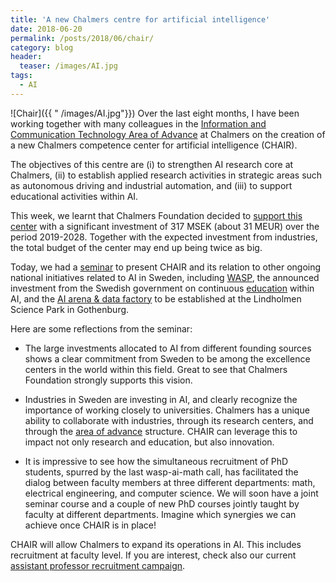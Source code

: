 ```yaml
---
title: 'A new Chalmers centre for artificial intelligence'
date: 2018-06-20
permalink: /posts/2018/06/chair/ 
category: blog
header:
  teaser: /images/AI.jpg
tags:
  - AI
---
```

![Chair]({{ " /images/AI.jpg"}})
Over the last eight months, I have been working together with many colleagues in the [Information and Communication Technology Area of Advance](https://www.chalmers.se/en/areas-of-advance/ict/Pages/default.aspx[]()) at Chalmers on the creation of a new Chalmers competence center for artificial intelligence (CHAIR).

The objectives of this centre are (i) to strengthen AI research core at Chalmers, (ii) to establish applied research activities in strategic areas such as autonomous driving and industrial automation, and (iii) to support educational activities within AI.


This week, we learnt that Chalmers Foundation decided to [support this center](http://www.chalmers.se/sv/styrkeomraden/ikt/nyheter/Sidor/Chalmers-satsar-kraftfullt-inom-AI.aspx) with a significant investment of 317 MSEK (about 31 MEUR) over the period 2019-2028. Together with the expected investment from industries, the total budget of the center may end up being twice as big.

Today, we had a [seminar](http://www.chalmers.se/en/areas-of-advance/ict/news/Pages/AI-at-Chalmers-seminar.aspx) to present CHAIR and its relation to other ongoing national initiatives related to AI in Sweden, including [WASP](http://wasp-sweden.org[]()), the announced investment from the Swedish government on continuous [education](https://www.chalmers.se/sv/nyheter/Sidor/Nationell-utbildningssatsning-inom-AI.aspx) within AI, and the [AI arena & data factory](https://www.regeringen.se/pressmeddelanden/2018/05/sverige-skapar-en-internationellt-ledande-samverkansmiljo-for-ai/) to be established at the Lindholmen Science Park in Gothenburg.

Here are some reflections from the seminar:

- The large investments allocated to AI from different founding sources shows a clear commitment from Sweden to be among the excellence centers in the world within this field. Great to see that Chalmers Foundation strongly supports this vision.

 
- Industries in Sweden are investing in AI, and clearly recognize the importance of working closely to universities. Chalmers has a unique ability to collaborate with industries, through its research centers, and through the [area of advance](https://www.chalmers.se/en/areas-of-advance/Pages/default.aspx) structure.  CHAIR can leverage this to impact not only research and education, but also innovation.


- It is impressive to see how the simultaneous recruitment of PhD students, spurred by the last wasp-ai-math call,  has facilitated the dialog between faculty members at three different departments: math, electrical engineering, and computer science. We will soon have a joint seminar course and a couple of new PhD courses jointly taught by faculty at different departments. Imagine which synergies we can achieve once CHAIR is in place!


CHAIR will allow Chalmers to expand its operations in AI. This includes recruitment at faculty level.
If you are interest, check also our current [assistant professor recruitment campaign](https://www.chalmers.se/en/areas-of-advance/advance-yourself/Pages/What-we-offer-you.aspx).

